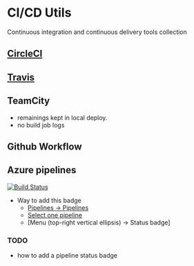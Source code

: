 # CI/CD Utils

Continuous integration and continuous delivery tools collection

## [CircleCI](./CircleCI.md)


## [Travis](./Travis.md)


  
## TeamCity
- remainings kept in local deploy. 
- no build job logs 

## Github Workflow

## Azure pipelines 

[![Build Status](https://dev.azure.com/david-khala/ci-cd-utils/_apis/build/status/davidkhala.ci-cd-utils?branchName=master)](https://dev.azure.com/david-khala/ci-cd-utils/_build/latest?definitionId=1&branchName=master)
- Way to add this badge
    - [Pipelines -> Pipelines](https://dev.azure.com/david-khala/ci-cd-utils/_build)
    - [Select one pipeline](https://dev.azure.com/david-khala/ci-cd-utils/_build?definitionId=1)
    - [Menu (top-right vertical ellipsis) -> Status badge] 
### TODO
- how to add a pipeline status badge
